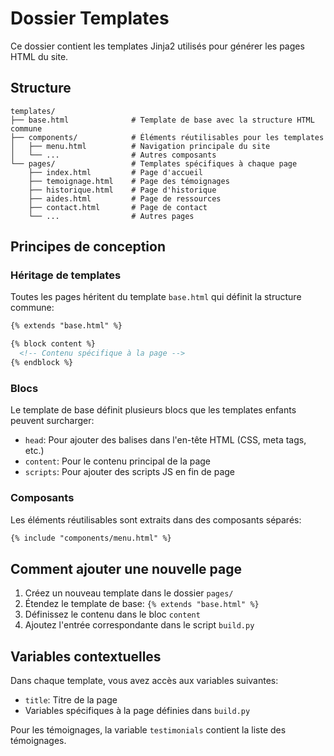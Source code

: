 # Dossier Templates

Ce dossier contient les templates Jinja2 utilisés pour générer les pages HTML du site.

## Structure

```
templates/
├── base.html              # Template de base avec la structure HTML commune
├── components/            # Éléments réutilisables pour les templates
│   ├── menu.html          # Navigation principale du site
│   └── ...                # Autres composants
└── pages/                 # Templates spécifiques à chaque page
    ├── index.html         # Page d'accueil
    ├── temoignage.html    # Page des témoignages
    ├── historique.html    # Page d'historique
    ├── aides.html         # Page de ressources
    ├── contact.html       # Page de contact
    └── ...                # Autres pages
```

## Principes de conception

### Héritage de templates

Toutes les pages héritent du template `base.html` qui définit la structure commune:

```html
{% extends "base.html" %}

{% block content %}
  <!-- Contenu spécifique à la page -->
{% endblock %}
```

### Blocs

Le template de base définit plusieurs blocs que les templates enfants peuvent surcharger:

- `head`: Pour ajouter des balises dans l'en-tête HTML (CSS, meta tags, etc.)
- `content`: Pour le contenu principal de la page
- `scripts`: Pour ajouter des scripts JS en fin de page

### Composants

Les éléments réutilisables sont extraits dans des composants séparés:

```html
{% include "components/menu.html" %}
```

## Comment ajouter une nouvelle page

1. Créez un nouveau template dans le dossier `pages/`
2. Étendez le template de base: `{% extends "base.html" %}`
3. Définissez le contenu dans le bloc `content`
4. Ajoutez l'entrée correspondante dans le script `build.py`

## Variables contextuelles

Dans chaque template, vous avez accès aux variables suivantes:

- `title`: Titre de la page
- Variables spécifiques à la page définies dans `build.py`

Pour les témoignages, la variable `testimonials` contient la liste des témoignages.
